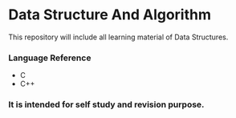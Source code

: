 # **Data Structure And Algorithm**

This repository will include all learning material of Data Structures.

### Language Reference
* C
* C++

### It is intended for self study and revision purpose.

